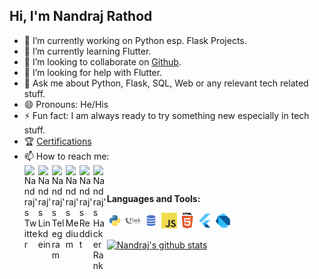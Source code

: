 ## Hi, I'm Nandraj Rathod

<!--<p align="left"> <img src="https://komarev.com/ghpvc/?username=Nandraj&label=Views&color=blue&style=plastic" alt="Nandraj" /> </p>-->

- 🔭 I’m currently working on Python esp. Flask Projects.
- 🌱 I’m currently learning Flutter.
- 👯 I’m looking to collaborate on [Github](https://github.com/Nandraj).
- 🤔 I’m looking for help with Flutter.
- 💬 Ask me about Python, Flask, SQL, Web or any relevant tech related stuff.
- 😄 Pronouns: He/His
- ⚡ Fun fact: I am always ready to try something new especially in tech stuff.
- 🏆 [Certifications](https://github.com/Nandraj/Nandraj.github.io/blob/master/aboutMe.md#certificates)
- 📫 How to reach me: <br/>
   <a href="https://twitter.com/NR_MDHL">
    <img align="left" alt="Nandraj's Twitter" width="22px" src="https://cdn.jsdelivr.net/npm/simple-icons@v3/icons/twitter.svg" />
  </a>
  <a href="https://www.linkedin.com/in/nandraj-rathod-ab16b8165">
    <img align="left" alt="Nandraj's Linkdein" width="22px" src="https://cdn.jsdelivr.net/npm/simple-icons@v3/icons/linkedin.svg" />
  </a>
  <!--<a href="https://github.com/Nandraj">
    <img align="left" alt="Nandraj's Github" width="22px" src="https://cdn.jsdelivr.net/npm/simple-icons@v3/icons/github.svg" />
  </a>-->
  <a href="https://t.me/nandrajrathod">
    <img align="left" alt="Nandraj's Telegram" width="22px" src="https://cdn.jsdelivr.net/npm/simple-icons@v3/icons/telegram.svg" />
  </a>
  <a href="https://medium.com/@nandraj.rathod.009">
    <img align="left" alt="Nandraj's Medium" width="22px" src="https://cdn.jsdelivr.net/npm/simple-icons@v3/icons/medium.svg" />
  </a>
  <!--<a href="https://www.kaggle.com/nandrajrathod">
    <img align="left" alt="Nandraj's Kaggle" width="22px" src="https://cdn.jsdelivr.net/npm/simple-icons@v3/icons/kaggle.svg" />
  </a>-->
  <a href="https://www.reddit.com/user/nandrajrathod">
    <img align="left" alt="Nandraj's Reddit" width="22px" src="https://cdn.jsdelivr.net/npm/simple-icons@v3/icons/reddit.svg" />
  </a>
  <a href="https://www.hackerrank.com/nandraj_rathod?hr_r=1">
    <img align="left" alt="Nandraj's HackerRank" width="22px" src="https://cdn.jsdelivr.net/npm/simple-icons@v3/icons/hackerrank.svg" />
  </a>
  <!--<a href="https://instagram.com/NR_MDHL">
    <img align="left" alt="Nandraj's Instagram" width="22px" src="https://cdn.jsdelivr.net/npm/simple-icons@v3/icons/instagram.svg" />
  </a>-->
  <!--<a href="https://www.youtube.com/channel/UCK7WkRvftl2ouoL9Y1IRw-w">
    <img align="left" alt="Nandraj's Youtube" width="22px" src="https://cdn.jsdelivr.net/npm/simple-icons@v3/icons/youtube.svg" />
  </a>--> 

<br/>

**Languages and Tools:**  
<p>
  <img height="25" width="25" src="https://raw.githubusercontent.com/github/explore/80688e429a7d4ef2fca1e82350fe8e3517d3494d/topics/python/python.png">
  <img height="25" width="25" src="https://raw.githubusercontent.com/github/explore/80688e429a7d4ef2fca1e82350fe8e3517d3494d/topics/flask/flask.png">
  <img height="25" width="25" src="https://raw.githubusercontent.com/github/explore/80688e429a7d4ef2fca1e82350fe8e3517d3494d/topics/sql/sql.png">
  <img height="25" width="25" src="https://raw.githubusercontent.com/github/explore/80688e429a7d4ef2fca1e82350fe8e3517d3494d/topics/javascript/javascript.png">
  <img height="25" width="25" src="https://raw.githubusercontent.com/github/explore/80688e429a7d4ef2fca1e82350fe8e3517d3494d/topics/html/html.png">
  <img height="25" width="25" src="https://raw.githubusercontent.com/github/explore/80688e429a7d4ef2fca1e82350fe8e3517d3494d/topics/flutter/flutter.png">
  <img height="25" width="25" src="https://raw.githubusercontent.com/github/explore/80688e429a7d4ef2fca1e82350fe8e3517d3494d/topics/dart/dart.png">
</p>

<!--<a href="https://github.com/Nandraj">
  <img align="center" src="https://github-readme-stats.vercel.app/api/top-langs/?username=Nandraj&theme=dark" />
</a>-->

<a href="https://github.com/Nandraj">
 <img align="center" src="https://github-readme-stats.vercel.app/api?username=Nandraj&count_private=true&show_icons=true&theme=dracula&line_height=27" alt="Nandraj's github stats"/>
</a>
